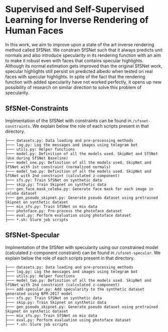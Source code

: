 # Supervised and Self-Supervised Learning for Inverse Rendering of Human Faces

In this work, we aim to improve upon a state of the art inverse rendering method called SfSNet. We constrain SfSNet such that it always predicts unit normals and also introduce specularity in its rendering function with an aim to make it robust even with faces that contains specular highlights. Although its normal estimation gets improved than the original SfSNet work, specular highlights still persist on predicted albedo when tested on real faces with specular highlights. In spite of the fact that the rendering function with added specularity have not worked perfectly, it opens up new possibility of research on similar direction to solve this problem of specularity. 

## SfSNet-Constraints
Implmentation of the SfSNet with constraints can be found in `/sfsnet-constraints`. We explain below the role of each scripts present in that directory.

```
├─── datasets.py: Data loading and pre-processing methods 
├─── log.py: Log the messages and images using telegram bot
├─── utils.py: Helper functions 
├─── model.py: Definition of all the models used. SkipNet and SfSNet (Use during SfSNet Baseline)
├─── model_one.py: Definition of all the models used. SkipNet and SfSNet with 1st constraint (normalized normals)
├─── model_two.py: Definition of all the models used. SkipNet and SfSNet with 2nd constraint (calculated z-component)
├─── sfs.py: Train SfSNet on synthetic data
├─── skip.py: Train Skipnet on synthetic data
├─── gen_face_mask_celeba.py: Generate face mask for each image in celeba dataset
├─── gen_pseudo_skipnet.py: Generate pseudo dataset using pretrained Skipnet on synthetic dataset
├─── mix_sfs.py: Train SfSNet on mix data
├─── photoface.py: Pre-process the photoface dataset
├─── eval.py: Perform evaluation using photoface dataset
├─── *.sh: Slurm job scripts
```

## SfSNet-Specular
Implmentation of the SfSNet with specularity using our constrained model (calculated z-component constraint) can be found in `/sfsnet-specular`. We explain below the role of each scripts present in that directory.

```
├─── datasets.py: Data loading and pre-processing methods 
├─── log.py: Log the messages and images using telegram bot
├─── utils.py: Helper functions 
├─── model_two.py: Definition of all the models used. SkipNet and SfSNet with 2nd constraint (calculated z-component)
├─── add-specular.py: Add specularity to the synthetic dataset generated using BFM-2017 model
├─── sfs.py: Train SfSNet on synthetic data
├─── skip.py: Train Skipnet on synthetic data
├─── gen_pseudo_skipnet.py: Generate pseudo dataset using pretrained Skipnet on synthetic dataset
├─── mix_sfs.py: Train SfSNet on mix data
├─── eval.py: Perform evaluation using photoface dataset
├─── *.sh: Slurm job scripts
```